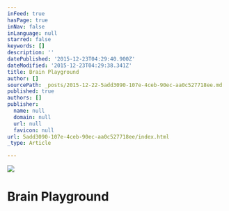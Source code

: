```yaml
---
inFeed: true
hasPage: true
inNav: false
inLanguage: null
starred: false
keywords: []
description: ''
datePublished: '2015-12-23T04:29:40.900Z'
dateModified: '2015-12-23T04:29:38.341Z'
title: Brain Playground
author: []
sourcePath: _posts/2015-12-22-5add3090-107e-4ceb-90ec-aa0c527718ee.md
published: true
authors: []
publisher:
  name: null
  domain: null
  url: null
  favicon: null
url: 5add3090-107e-4ceb-90ec-aa0c527718ee/index.html
_type: Article

---
```

![](https://the-grid-user-content.s3-us-west-2.amazonaws.com/858352fd-6b6f-4e33-a0b4-b2022457cf6d.jpg)

# Brain Playground